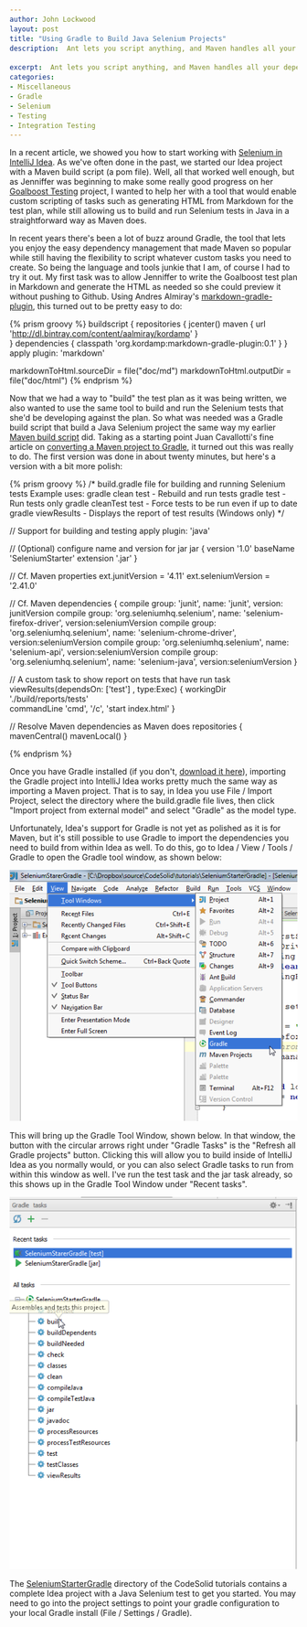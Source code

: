 ```yaml
---
author: John Lockwood
layout: post
title: "Using Gradle to Build Java Selenium Projects" 
description:  Ant lets you script anything, and Maven handles all your dependencies neatly.  If only there were a build tool that let you do both.  Well, there is -- it's Gradle, and in this article we show you how to use it with IntelliJ and Selenium.

excerpt:  Ant lets you script anything, and Maven handles all your dependencies neatly.  If only there were a build tool that let you do both.  Well, there is -- it's Gradle, and in this article we show you how to use it with IntelliJ and Selenium.
categories:
- Miscellaneous
- Gradle
- Selenium
- Testing
- Integration Testing
---
```


In a recent article, we showed you how to start working with [Selenium in IntelliJ Idea](http://localhost:4000/selenium-and-intellij-idea-part-two/).  As we've often done in the past, we started our Idea project with a Maven build script (a pom file).  Well, all that worked well enough, but as Jenniffer was beginning to make some
really good progress on her [Goalboost Testing](https://github.com/JennifferLockwood/GoalboostTesting) project, I wanted to help her with a tool that would enable
custom scripting of tasks such as generating HTML from Markdown for the test plan, while still allowing us to build and run Selenium tests in Java in a straightforward way as Maven does.  

In recent years there's been a lot of buzz around Gradle, the tool that lets you enjoy the easy dependency management that made Maven so popular while still having the flexibility to script whatever custom tasks you need to create.  So being the language and tools junkie that I am, of course I had to try it out.  My first task was to 
allow Jenniffer to write the Goalboost test plan in Markdown and generate the HTML as needed so she could preview it without pushing to Github.  Using Andres Almiray's [markdown-gradle-plugin](https://github.com/aalmiray/markdown-gradle-plugin), this turned out to be pretty easy to do:

{% prism groovy %}
buildscript {
    repositories {
        jcenter()
         maven {
     	 url  'http://dl.bintray.com/content/aalmiray/kordamp'
    	}        
    }
    dependencies {
        classpath 'org.kordamp:markdown-gradle-plugin:0.1'
    }
}
apply plugin: 'markdown'

markdownToHtml.sourceDir = file("doc/md")
markdownToHtml.outputDir = file("doc/html")
{% endprism %}

Now that we had a way to "build" the test plan as it was being written, we also wanted to use the same tool to build and run the Selenium tests that she'd be developing against the plan.  So what was needed was a Gradle build script that build a Java Selenium project the same way my earlier [Maven build script](https://github.com/CodeSolid/tutorials/blob/master/SeleniumStarter/pom.xml) did.  Taking as a starting point Juan Cavallotti's fine article on [converting a Maven project to Gradle](
http://jcavallotti.blogspot.com/2013/12/migration-of-maven-based-project-to.html), it turned out this was really to do.  The first version was done in about twenty minutes, but here's a version with a bit more polish:

{% prism groovy %}
/*
	build.gradle file for building and running Selenium tests
	Example uses:
	gradle clean test 		- Rebuild and run tests
	gradle test 			- Run tests only
	gradle cleanTest test  	- Force tests to be run even if up to date
	gradle viewResults		- Displays the report of test results (Windows only)
*/

// Support for building and testing
apply plugin: 'java'

// (Optional) configure name and version for jar
jar {
	version  '1.0'
	baseName 'SeleniumStarter'
	extension '.jar'
}

// Cf. Maven properties
ext.junitVersion = '4.11'
ext.seleniumVersion = '2.41.0'


// Cf. Maven <dependencies>
dependencies {
	compile group: 'junit', name: 'junit', version: junitVersion
	compile group: 'org.seleniumhq.selenium', name: 'selenium-firefox-driver', version:seleniumVersion
    compile group: 'org.seleniumhq.selenium', name: 'selenium-chrome-driver', version:seleniumVersion
	compile group: 'org.seleniumhq.selenium', name: 'selenium-api', version:seleniumVersion
	compile group: 'org.seleniumhq.selenium', name: 'selenium-java', version:seleniumVersion
}

// A custom task to show report on tests that have run
task viewResults(dependsOn: ['test'] , type:Exec) {
		workingDir './build/reports/tests'		
		commandLine 'cmd', '/c', 'start index.html'	
}
 
// Resolve Maven dependencies as Maven does
repositories {
	mavenCentral()
	mavenLocal() 
}

{% endprism %}

Once you have Gradle installed (if you don't, [download it here](http://www.gradle.org/downloads)), importing the 
Gradle project into IntelliJ Idea works pretty much the same way as importing a Maven project.  That is to say, in Idea you 
use File / Import Project, select the directory where the build.gradle file lives, then click "Import project from external model" 
and select "Gradle" as the model type.

Unfortunately, Idea's support for Gradle is not yet as polished as it is for Maven, but it's still possible to use Gradle to
import the dependencies you need to build from within Idea as well.  To do this, go to Idea / View / Tools / Gradle to open the Gradle
tool window, as shown below:

!["Gradle Tools Menu"](/images/gradle/GradleToolsMenu.png)

This will bring up the Gradle Tool Window, shown below.  In that window, the button with the circular arrows right under "Gradle Tasks"
is the "Refresh all Gradle projects" button.  Clicking this will allow you to build inside of IntelliJ Idea as you normally would,
or you can also select Gradle tasks to run from within this window as well.  I've run the test task and the jar task already, so this
shows up in the Gradle Tool Window under "Recent tasks".

!["Gradle Tool Window"](/images/gradle/GradleToolWindow.png)

The [SeleniumStarterGradle](https://github.com/CodeSolid/tutorials/tree/master/SeleniumStarterGradle) directory of the CodeSolid tutorials
contains a complete Idea project with a Java Selenium test to get you started.  You may need to go into the project settings
to point your gradle configuration to your local Gradle install (File / Settings / Gradle).


